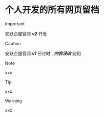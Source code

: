 # 个人开发的所有网页留档

> [!IMPORTANT]
> 安跃企服官网 ***v2*** 开发

> [!CAUTION]
> 安跃企服官网 ***v1*** 已过时  ,  ***内容没改*** 别用

> [!NOTE]
> xxx

> [!TIP]
> xxx

> [!WARNING]
> xxx
